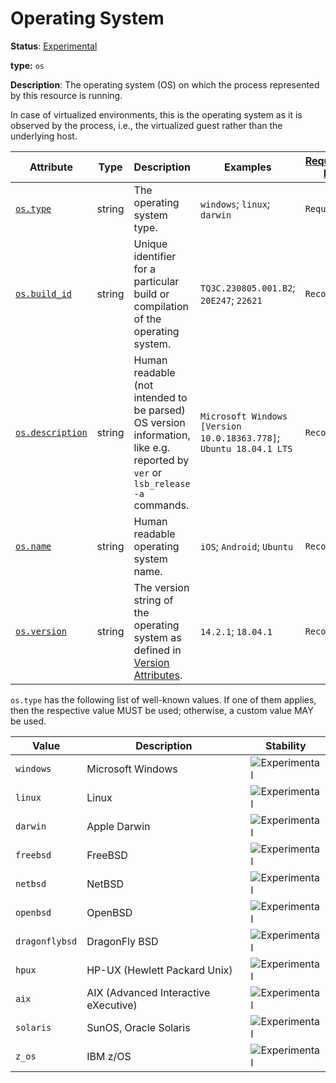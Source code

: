 # Operating System

**Status**: [Experimental][DocumentStatus]

**type:** `os`

**Description**: The operating system (OS) on which the process represented by this resource is running.

In case of virtualized environments, this is the operating system as it is observed by the process, i.e., the virtualized guest rather than the underlying host.

<!-- semconv os(full) -->
<!-- NOTE: THIS TEXT IS AUTOGENERATED. DO NOT EDIT BY HAND. -->
<!-- see templates/registry/markdown/snippet.md.j2 -->
<!-- prettier-ignore-start -->
<!-- markdownlint-capture -->
<!-- markdownlint-disable -->

| Attribute  | Type | Description  | Examples  | [Requirement Level](https://opentelemetry.io/docs/specs/semconv/general/attribute-requirement-level/) | Stability |
|---|---|---|---|---|---|
| [`os.type`](/docs/attributes-registry/os.md) | string | The operating system type. | `windows`; `linux`; `darwin` | `Required` | ![Experimental](https://img.shields.io/badge/-experimental-blue) |
| [`os.build_id`](/docs/attributes-registry/os.md) | string | Unique identifier for a particular build or compilation of the operating system. | `TQ3C.230805.001.B2`; `20E247`; `22621` | `Recommended` | ![Experimental](https://img.shields.io/badge/-experimental-blue) |
| [`os.description`](/docs/attributes-registry/os.md) | string | Human readable (not intended to be parsed) OS version information, like e.g. reported by `ver` or `lsb_release -a` commands. | `Microsoft Windows [Version 10.0.18363.778]`; `Ubuntu 18.04.1 LTS` | `Recommended` | ![Experimental](https://img.shields.io/badge/-experimental-blue) |
| [`os.name`](/docs/attributes-registry/os.md) | string | Human readable operating system name. | `iOS`; `Android`; `Ubuntu` | `Recommended` | ![Experimental](https://img.shields.io/badge/-experimental-blue) |
| [`os.version`](/docs/attributes-registry/os.md) | string | The version string of the operating system as defined in [Version Attributes](/docs/resource/README.md#version-attributes). | `14.2.1`; `18.04.1` | `Recommended` | ![Experimental](https://img.shields.io/badge/-experimental-blue) |

`os.type` has the following list of well-known values. If one of them applies, then the respective value MUST be used; otherwise, a custom value MAY be used.

| Value  | Description | Stability |
|---|---|---|
| `windows` | Microsoft Windows | ![Experimental](https://img.shields.io/badge/-experimental-blue) |
| `linux` | Linux | ![Experimental](https://img.shields.io/badge/-experimental-blue) |
| `darwin` | Apple Darwin | ![Experimental](https://img.shields.io/badge/-experimental-blue) |
| `freebsd` | FreeBSD | ![Experimental](https://img.shields.io/badge/-experimental-blue) |
| `netbsd` | NetBSD | ![Experimental](https://img.shields.io/badge/-experimental-blue) |
| `openbsd` | OpenBSD | ![Experimental](https://img.shields.io/badge/-experimental-blue) |
| `dragonflybsd` | DragonFly BSD | ![Experimental](https://img.shields.io/badge/-experimental-blue) |
| `hpux` | HP-UX (Hewlett Packard Unix) | ![Experimental](https://img.shields.io/badge/-experimental-blue) |
| `aix` | AIX (Advanced Interactive eXecutive) | ![Experimental](https://img.shields.io/badge/-experimental-blue) |
| `solaris` | SunOS, Oracle Solaris | ![Experimental](https://img.shields.io/badge/-experimental-blue) |
| `z_os` | IBM z/OS | ![Experimental](https://img.shields.io/badge/-experimental-blue) |



<!-- markdownlint-restore -->
<!-- prettier-ignore-end -->
<!-- END AUTOGENERATED TEXT -->
<!-- endsemconv -->

[DocumentStatus]: https://github.com/open-telemetry/opentelemetry-specification/tree/v1.31.0/specification/document-status.md

